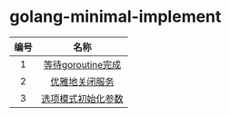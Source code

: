 # golang-minimal-implement



| 编号 |                             名称                             |
| :--: | :----------------------------------------------------------: |
|  1   | [等待goroutine完成](https://github.com/GiHccTpD/golang-minimal-implement/blob/main/wait_goroutine_exit/README.md) |
|  2   | [优雅地关闭服务](https://github.com/GiHccTpD/golang-minimal-implement/blob/main/graceful_shutdwon/README.md) |
|  3   | [选项模式初始化参数](https://github.com/GiHccTpD/golang-minimal-implement/blob/main/optional/README.md) |